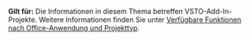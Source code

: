   **Gilt für:** Die Informationen in diesem Thema betreffen VSTO-Add\-In-Projekte. Weitere Informationen finden Sie unter [Verfügbare Funktionen nach Office-Anwendung und Projekttyp](../../vsto/features-available-by-office-application-and-project-type.md).

  